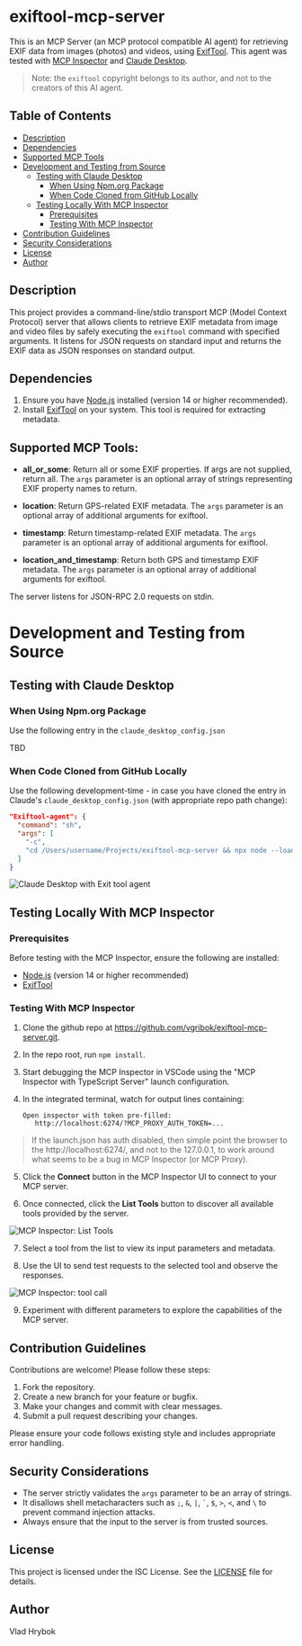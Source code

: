 # exiftool-mcp-server

This is an MCP Server (an MCP protocol compatible AI agent) for retrieving EXIF data from images (photos) and videos, using [ExifTool](https://exiftool.org/). This agent was tested with [MCP Inspector](https://modelcontextprotocol.io/docs/tools/inspector) and [Claude Desktop](https://claude.ai/download).

> Note: the `exiftool` copyright belongs to its author, and not to the creators of this AI agent.

## Table of Contents

- [Description](#description)
- [Dependencies](#dependencies)
- [Supported MCP Tools](#supported-mcp-tools)
- [Development and Testing from Source](#development-and-testing-from-source)
  - [Testing with Claude Desktop](#testing-with-claude-desktop)
    - [When Using Npm.org Package](#when-using-npmorg-package)
    - [When Code Cloned from GitHub Locally](#when-code-cloned-from-github-locally)
  - [Testing Locally With MCP Inspector](#testing-locally-with-mcp-inspector)
    - [Prerequisites](#prerequisites)
    - [Testing With MCP Inspector](#testing-with-mcp-inspector)
- [Contribution Guidelines](#contribution-guidelines)
- [Security Considerations](#security-considerations)
- [License](#license)
- [Author](#author)

## Description

This project provides a command-line/stdio transport MCP (Model Context Protocol) server that allows clients to retrieve EXIF metadata from image and video files by safely executing the `exiftool` command with specified arguments. It listens for JSON requests on standard input and returns the EXIF data as JSON responses on standard output.

## Dependencies

1. Ensure you have [Node.js](https://nodejs.org/) installed (version 14 or higher recommended).
2. Install [ExifTool](https://exiftool.org/) on your system. This tool is required for extracting metadata.


## Supported MCP Tools:

- **all_or_some**: Return all or some EXIF properties. If args are not supplied, return all. The `args` parameter is an optional array of strings representing EXIF property names to return.

- **location**: Return GPS-related EXIF metadata. The `args` parameter is an optional array of additional arguments for exiftool.

- **timestamp**: Return timestamp-related EXIF metadata. The `args` parameter is an optional array of additional arguments for exiftool.

- **location_and_timestamp**: Return both GPS and timestamp EXIF metadata. The `args` parameter is an optional array of additional arguments for exiftool.

The server listens for JSON-RPC 2.0 requests on stdin. 


# Development and Testing from Source

## Testing with Claude Desktop 

### When Using Npm.org Package

Use the following entry in the `claude_desktop_config.json`

TBD

### When Code Cloned from GitHub Locally

Use the following development-time - in case you have cloned the  entry in Claude's `claude_desktop_config.json` (with appropriate repo path change):

```json
"Exiftool-agent": {
  "command": "sh",
  "args": [
    "-c",
    "cd /Users/username/Projects/exiftool-mcp-server && npx node --loader ts-node/esm --no-warnings src/index.ts"
  ]
}
```

![Claude Desktop with Exit tool agent](docs/images/claude-desktop.png)

## Testing Locally With MCP Inspector

### Prerequisites

Before testing with the MCP Inspector, ensure the following are installed:

- [Node.js](https://nodejs.org/) (version 14 or higher recommended)
- [ExifTool](https://exiftool.org/)


### Testing With MCP Inspector

1. Clone the github repo at https://github.com/vgribok/exiftool-mcp-server.git.

2. In the repo root, run `npm install`.

3. Start debugging the MCP Inspector in VSCode using the "MCP Inspector with TypeScript Server" launch configuration.

4. In the integrated terminal, watch for output lines containing:

   ```
   Open inspector with token pre-filled:
      http://localhost:6274/?MCP_PROXY_AUTH_TOKEN=...
   ```
  > If the launch.json has auth disabled, then simple point the browser to the http://localhost:6274/, and not to the 127.0.0.1, to work around what seems to be a bug in MCP Inspector (or MCP Proxy).

5. Click the **Connect** button in the MCP Inspector UI to connect to your MCP server.

6. Once connected, click the **List Tools** button to discover all available tools provided by the server.

![MCP Inspector: List Tools](docs/images/mcp-inspector-list-tools.png)

7. Select a tool from the list to view its input parameters and metadata.

8. Use the UI to send test requests to the selected tool and observe the responses.

![MCP Inspector: tool call](docs/images/mcp-inspector-tool-call.png)

9. Experiment with different parameters to explore the capabilities of the MCP server.


## Contribution Guidelines

Contributions are welcome! Please follow these steps:

1. Fork the repository.
2. Create a new branch for your feature or bugfix.
3. Make your changes and commit with clear messages.
4. Submit a pull request describing your changes.

Please ensure your code follows existing style and includes appropriate error handling.

## Security Considerations

- The server strictly validates the `args` parameter to be an array of strings.
- It disallows shell metacharacters such as `;`, `&`, `|`, `` ` ``, `$`, `>`, `<`, and `\` to prevent command injection attacks.
- Always ensure that the input to the server is from trusted sources.

## License

This project is licensed under the ISC License. See the [LICENSE](LICENSE) file for details.

## Author

Vlad Hrybok
